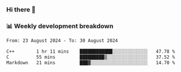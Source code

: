 ### Hi there 👋

### 📊 Weekly development breakdown
<!--START_SECTION:waka-->

```txt
From: 23 August 2024 - To: 30 August 2024

C++        1 hr 11 mins    ████████████░░░░░░░░░░░░░   47.78 %
C          55 mins         █████████▒░░░░░░░░░░░░░░░   37.52 %
Markdown   21 mins         ███▓░░░░░░░░░░░░░░░░░░░░░   14.70 %
```

<!--END_SECTION:waka-->
